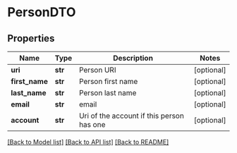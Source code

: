 # PersonDTO

## Properties
Name | Type | Description | Notes
------------ | ------------- | ------------- | -------------
**uri** | **str** | Person URI | [optional] 
**first_name** | **str** | Person first name | [optional] 
**last_name** | **str** | Person last name | [optional] 
**email** | **str** | email | [optional] 
**account** | **str** | Uri of the account if this person has one | [optional] 

[[Back to Model list]](../README.md#documentation-for-models) [[Back to API list]](../README.md#documentation-for-api-endpoints) [[Back to README]](../README.md)


